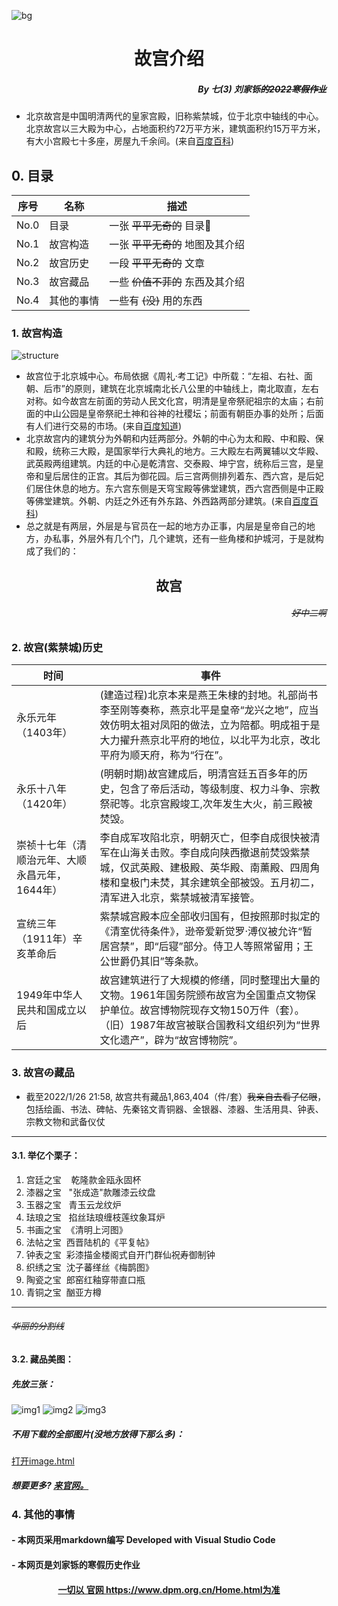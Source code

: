 ![bg](image/background.jpg)
# <center>故宫介绍</center>
##### <p align="right">By 七(3) 刘家铄~~的2022寒假作业~~</p>

- 北京故宫是中国明清两代的皇家宫殿，旧称紫禁城，位于北京中轴线的中心。北京故宫以三大殿为中心，占地面积约72万平方米，建筑面积约15万平方米，有大小宫殿七十多座，房屋九千余间。(来自[百度百科](https://baike.baidu.com/item/%E5%8C%97%E4%BA%AC%E6%95%85%E5%AE%AB/345415?fromtitle=%E6%95%85%E5%AE%AB&fromid=9326&fr=aladdin))

## 0. 目录
|  序号  |    名称    |           描述           |
| ------ | --------- | ------------------------ |
|  No.0  |    目录   | 一张 ~~平平无奇的~~ 目录&#128220; |
|  No.1  |  故宫构造  | 一张 ~~平平无奇的~~ 地图及其介绍 |
|  No.2  |  故宫历史  |    一段 ~~平平无奇的~~ 文章     |
|  No.3  |  故宫藏品  | 一些 ~~价值不菲的~~ 东西及其介绍 |
|  No.4  | 其他的事情 |   一些有 ~~(没)~~ 用的东西  |

### 1. 故宫构造
![structure](image/structure.jpg)
- 故宫位于北京城中心。布局依据《周礼·考工记》中所载：“左祖、右社、面朝、后市”的原则，建筑在北京城南北长八公里的中轴线上，南北取直，左右对称。如今故宫左前面的劳动人民文化宫，明清是皇帝祭祀祖宗的太庙；右前面的中山公园是皇帝祭祀土神和谷神的社稷坛；前面有朝臣办事的处所；后面有人们进行交易的市场。(来自[百度知道](https://zhidao.baidu.com/question/451024631.html))
- 北京故宫内的建筑分为外朝和内廷两部分。外朝的中心为太和殿、中和殿、保和殿，统称三大殿，是国家举行大典礼的地方。三大殿左右两翼辅以文华殿、武英殿两组建筑。内廷的中心是乾清宫、交泰殿、坤宁宫，统称后三宫，是皇帝和皇后居住的正宫。其后为御花园。后三宫两侧排列着东、西六宫，是后妃们居住休息的地方。东六宫东侧是天穹宝殿等佛堂建筑，西六宫西侧是中正殿等佛堂建筑。外朝、内廷之外还有外东路、外西路两部分建筑。(来自[百度百科](https://baike.baidu.com/item/%E5%8C%97%E4%BA%AC%E6%95%85%E5%AE%AB/345415?fromtitle=%E6%95%85%E5%AE%AB&fromid=9326&fr=aladdin))
- 总之就是有两层，外层是与官员在一起的地方办正事，内层是皇帝自己的地方，办私事，外层外有几个门，几个建筑，还有一些角楼和护城河，于是就构成了我们的：
## <center>故宫</center>
###### <p align="right">~~好中二啊~~</p>

### 2. 故宫(紫禁城)历史
|       时间       |    事件    |
| ---------------- | --------- |
| 永乐元年（1403年）| (建造过程)北京本来是燕王朱棣的封地。礼部尚书李至刚等奏称，燕京北平是皇帝“龙兴之地”，应当效仿明太祖对凤阳的做法，立为陪都。明成祖于是大力擢升燕京北平府的地位，以北平为北京，改北平府为顺天府，称为“行在”。 |
| 永乐十八年（1420年） | (明朝时期)故宫建成后，明清宫廷五百多年的历史，包含了帝后活动，等级制度、权力斗争、宗教祭祀等。北京宫殿竣工,次年发生大火，前三殿被焚毁。 |
| 崇祯十七年（清顺治元年、大顺永昌元年，1644年） | 李自成军攻陷北京，明朝灭亡，但李自成很快被清军在山海关击败。李自成向陕西撤退前焚毁紫禁城，仅武英殿、建极殿、英华殿、南薰殿、四周角楼和皇极门未焚，其余建筑全部被毁。五月初二，清军进入北京，紫禁城被清军接管。 |
| 宣统三年（1911年）辛亥革命后 | 紫禁城宫殿本应全部收归国有，但按照那时拟定的《清室优待条件》，逊帝爱新觉罗·溥仪被允许“暂居宫禁”，即“后寝”部分。侍卫人等照常留用；王公世爵仍其旧”等条款。 |
| 1949年中华人民共和国成立以后 | 故宫建筑进行了大规模的修缮，同时整理出大量的文物。1961年国务院颁布故宫为全国重点文物保护单位。故宫博物院现存文物150万件（套）。（旧）1987年故宫被联合国教科文组织列为“世界文化遗产”，辟为“故宫博物院”。 |

### 3. 故宫~~の~~藏品
- 截至2022/1/26 21:58, 故宫共有藏品1,863,404（件/套）~~我亲自去看了亿眼~~，包括绘画、书法、碑帖、先秦铭文青铜器、金银器、漆器、生活用具、钟表、宗教文物和武备仪仗
  
------------
#### 3.1. 举亿个栗子：

<ol>
	<li>宫廷之宝&nbsp; &nbsp; 乾隆款金瓯永固杯</li>
	<li>漆器之宝 &nbsp; "张成造"款雕漆云纹盘</li>
	<li>玉器之宝&nbsp; &nbsp;青玉云龙纹炉</li>
	<li>珐琅之宝&nbsp; &nbsp;掐丝珐琅缠枝莲纹象耳炉</li>
	<li>书画之宝&nbsp; 《清明上河图》</li>
	<li>法帖之宝&nbsp; 西晋陆机的《平复帖》</li>
	<li>钟表之宝&nbsp; 彩漆描金楼阁式自开门群仙祝寿御制钟</li>
	<li>织绣之宝&nbsp; 沈子蕃缂丝《梅鹊图》</li>
	<li>陶瓷之宝&nbsp; 郎窑红釉穿带直口瓶</li>
	<li>青铜之宝&nbsp; 酗亚方樽</li>
</ol>

------------
###### ~~华丽的分割线~~

#### 3.2. 藏品美图：
##### 先放三张：
![img1](image/1.jpeg)
![img2](image/2.jpeg)
![img3](image/3.jpeg)
##### 不用下载的全部图片(没地方放得下那么多)：
[打开image.html](image.html)
##### 想要更多? [来官网。](https://digicol.dpm.org.cn/)

### 4. 其他的事情
#### - 本网页采用markdown编写 Developed with Visual Studio Code
#### - 本网页是刘家铄的寒假历史作业
#### [<center>一切以 官网 https://www.dpm.org.cn/Home.html为准</center>](https://www.dpm.org.cn/Home.html)